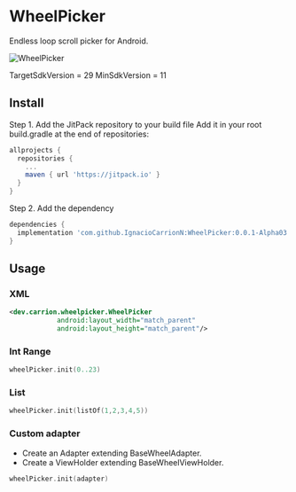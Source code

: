 # WheelPicker
Endless loop scroll picker for Android.

![WheelPicker](https://user-images.githubusercontent.com/5654013/62576131-88244c80-b89c-11e9-8008-479015e0ba64.png)

TargetSdkVersion = 29
MinSdkVersion = 11

## Install

Step 1. Add the JitPack repository to your build file
Add it in your root build.gradle at the end of repositories:
```groovy
allprojects {
  repositories {
    ...
    maven { url 'https://jitpack.io' }
  }
}
```

Step 2. Add the dependency
```groovy
dependencies {
  implementation 'com.github.IgnacioCarrionN:WheelPicker:0.0.1-Alpha03'
}
```

## Usage

### XML
```xml
<dev.carrion.wheelpicker.WheelPicker
            android:layout_width="match_parent"
            android:layout_height="match_parent"/>
```

### Int Range
```kotlin
wheelPicker.init(0..23)
```

### List
```kotlin
wheelPicker.init(listOf(1,2,3,4,5))
```

### Custom adapter
- Create an Adapter extending BaseWheelAdapter.
- Create a ViewHolder extending BaseWheelViewHolder.

```kotlin
wheelPicker.init(adapter)
```

